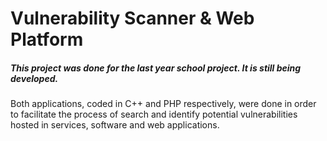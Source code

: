 Vulnerability Scanner & Web Platform
=====================

##### This project was done for the last year school project. It is still being developed.

Both applications, coded in C++ and PHP respectively, were done in order to facilitate the process of search and identify potential vulnerabilities hosted in services, software and web applications.
